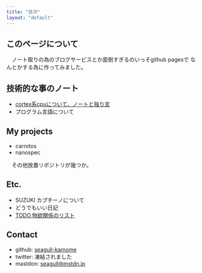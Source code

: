 ```yaml
---
title: "目次"
layout: "default"
---
```


## このページについて

　ノート取りの為のブログサービスとか面倒すぎるのいっそgithub pagesで
なんとかする為に作ってみました。


## 技術的な事のノート

- [cortex系cpuについて、ノートと独り言](./MyNotebook/CortexMemo)
- プログラム言語について


## My projects

- carrotos
- nanospec

　その他放置リポジトリが幾つか。

## Etc.

- SUZUKI カプチーノについて
- どうでもいい日記
- [TODO,物欲関係のリスト](./TODO)

## Contact

- github: [seagull-kamome](http://github.com/seagull-kamome/)
- twitter: 凍結されました
- mastdon: seagull@mstdn.jp

